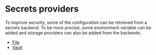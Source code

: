# Secrets providers

To improve security, some of the configuration can be retrieved from a secrets backend. To be more precise, some environment variable can be added and storage providers can also be added from the backends.

- [File](file.md)
- [Vault](vault.md)
